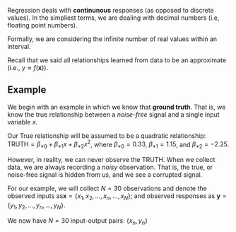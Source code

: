 Regression deals with **continunous** responses (as opposed to discrete values). In the simpliest terms, we are dealing with decimal numbers (i.e, floating point numbers).

Formally, we are considering the infinite number of real values within an interval.

Recall that we said all relationships learned from data to be an approximate (i.e., $y \approx f(\textbf{x})$).

## Example
We begin with an example in which we know that **ground truth**. That is, we know the true relationship between a *noise-free* signal and a single input variable $x$.

Our True relationship will be assumed to be a quadratic relationship: $\text{TRUTH}=\beta_{*0}+\beta_{*1}x+\beta_{*2}x^2$, where $\beta_{*0}=0.33$, $\beta_{*1}=1.15$, and $\beta_{*2}=-2.25$.


However, in reality, we can never observe the TRUTH. When we collect data, we are always recording a *noisy* observation. That is, the true, or noise-free signal is hidden from us, and we see a corrupted signal.

For our example, we will collect $N=30$ observations and denote the observed inputs as$\textbf{x}=\{ x_1,x_2,...,x_n,...,x_N\}$; and observed responses as $\textbf{y}=\{ y_1,y_2,...,y_n,...,y_N\}$.

We now have $N=30$ input-output pairs: $\{x_n,y_n\}$



